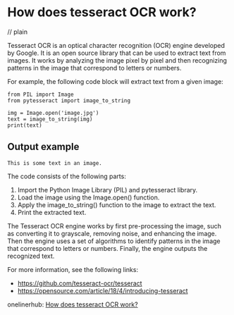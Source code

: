 # How does tesseract OCR work?
// plain

Tesseract OCR is an optical character recognition (OCR) engine developed by Google. It is an open source library that can be used to extract text from images. It works by analyzing the image pixel by pixel and then recognizing patterns in the image that correspond to letters or numbers.

For example, the following code block will extract text from a given image:
```
from PIL import Image
from pytesseract import image_to_string

img = Image.open('image.jpg')
text = image_to_string(img)
print(text)
```
## Output example

```
This is some text in an image.
```

The code consists of the following parts:
1. Import the Python Image Library (PIL) and pytesseract library.
2. Load the image using the Image.open() function.
3. Apply the image_to_string() function to the image to extract the text.
4. Print the extracted text.

The Tesseract OCR engine works by first pre-processing the image, such as converting it to grayscale, removing noise, and enhancing the image. Then the engine uses a set of algorithms to identify patterns in the image that correspond to letters or numbers. Finally, the engine outputs the recognized text.

For more information, see the following links:
- https://github.com/tesseract-ocr/tesseract
- https://opensource.com/article/18/4/introducing-tesseract

onelinerhub: [How does tesseract OCR work?](https://onelinerhub.com/tesseract-ocr/how-does-tesseract-ocr-work)